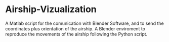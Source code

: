 # Airship-Vizualization
A Matlab script for the comunication with Blender Software, and to send the coordinates plus orientation of the airship. 
A Blender enviroment to reproduce the movements of the airship following the Python script.
